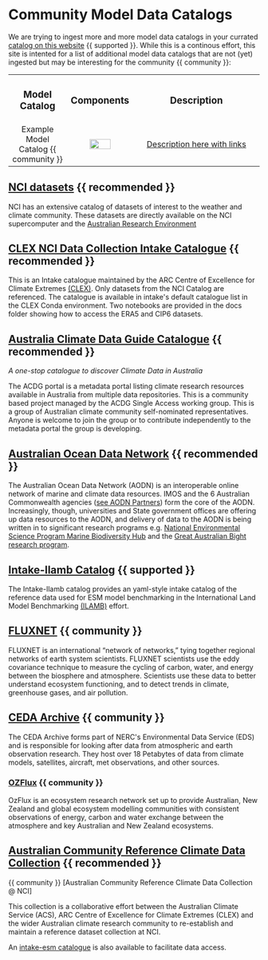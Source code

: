 # Community Model Data Catalogs

We are trying to ingest more and more model data catalogs in your currated [catalog on this website](../model_evaluation/model_evaluation_model_catalogs/model_evaluation_search_models.md) {{ supported }}. While this is a continous effort, this site is intented for a list of additional model data catalogs that are not (yet) ingested but may be interesting for the community {{ community }}:

<table class="center">
<tr>
<td width="25%">
    <div align='center' width="100%">
    <h3>Model Catalog</h3>
    </div>
</td>
<td width="10%">
    <div align='center' width="100%" >
    <h3>Components</h3>
    </div>
</td>
<td width="60%">
    <div align='center' width="100%" >
    <h3>Description</h3>
    </div>
</td>
</tr><tr>
<td width="25%">
    <div align='center' width="100%">
    Example Model Catalog  {{ community }}
    </div>
</td>
<td width="10%">
    <div align='center' width="100%" >
        <img align="center" width="60%" src="../../assets/component-logos/ACCESS icon LAND SURFACE (Title).png" />
    </div>
</td>
<td width="64%">
    <div align='center' width="100%" >
        <a href="#">Description here with links</a>
    </div>
</td>
</tr>
<table/>

## [NCI datasets][NCI-geonetwork] {{ recommended }}

NCI has an extensive catalog of datasets of interest to the weather and climate community. These datasets are directly available on the NCI supercomputer and the [Australian Research Environment][ARE-opus]

## [CLEX NCI Data Collection Intake Catalogue][Intake-CLEX] {{ recommended }}

This is an Intake catalogue maintained by the ARC Centre of Excellence for Climate Extremes [(CLEX)][CLEX-web].
Only datasets from the NCI Catalog are referenced.
The catalogue is available in intake's default catalogue list in the CLEX Conda environment.
Two notebooks are provided in the docs folder showing how to access the ERA5 and CIP6 datasets.

## [Australia Climate Data Guide Catalogue][ACDG-Catalog] {{ recommended }}

*A one-stop catalogue to discover Climate Data in Australia*

The ACDG portal is a metadata portal listing climate research resources available in Australia from multiple data repositories.
This is a community based project managed by the ACDG Single Access working group. This is a group of Australian climate community self-nominated representatives. Anyone is welcome to join the group or to contribute independently to the metadata portal the group is developing.

## [Australian Ocean Data Network][AODN-Network] {{ recommended }}

The Australian Ocean Data Network (AODN) is an interoperable online network of marine and climate data resources.  IMOS and the 6 Australian Commonwealth agencies ([see AODN Partners](https://imos.org.au/facilities/aodn/aodn-data-management/aodn-partners)) form the core of the AODN. Increasingly, though, universities and State government offices are offering up data resources to the AODN, and delivery of data to the AODN is being written in to significant research programs e.g. [National Environmental Science Program Marine Biodiversity Hub](http://www.nespmarine.edu.au/) and the [Great Australian Bight research program](http://www.misa.net.au/GAB).

## [Intake-Ilamb Catalog][Intake-Ilamb] {{ supported }}

The Intake-Ilamb catalog provides an yaml-style intake catalog of the reference data used for ESM model benchmarking in the International Land Model Benchmarking [(ILAMB)][ILAMB-web] effort.

## [FLUXNET][FLUXNET-web] {{ community }}

FLUXNET is an international “network of networks,” tying together regional networks of earth system scientists. FLUXNET scientists use the eddy covariance technique to measure the cycling of carbon, water, and energy between the biosphere and atmosphere. Scientists use these data to better understand ecosystem functioning, and to detect trends in climate, greenhouse gases, and air pollution.

## [CEDA Archive][CEDA-Archive-Web] {{ community }}

The CEDA Archive forms part of NERC's Environmental Data Service (EDS) and is responsible for looking after data from atmospheric and earth observation research. They host over 18 Petabytes of data from climate models, satellites, aircraft, met observations, and other sources.

### [OZFlux][OZFlux-web] {{ community }}

OzFlux is an ecosystem research network set up to provide Australian, New Zealand and global ecosystem modelling communities with consistent observations of energy, carbon and water exchange between the atmosphere and key Australian and New Zealand ecosystems.

## [Australian Community Reference Climate Data Collection][AusRefClimData] {{ recommended }}

{{ community }} [Australian Community Reference Climate Data Collection @ NCI]

This collection is a collaborative effort between the Australian Climate Service (ACS), ARC Centre of Excellence for Climate Extremes (CLEX) and the wider Australian climate research community to re-establish and maintain a reference dataset collection at NCI.

An [intake-esm catalogue](https://github.com/aus-ref-clim-data-nci/acs-replica-intake) is also available to facilitate data access.


[NCI-geonetwork]:https://geonetwork.nci.org.au/geonetwork/srv/eng/catalog.search#/home
[ARE-opus]: https://opus.nci.org.au/display/Help/ARE+User+Guide
[OZFlux-web]: https://www.ozflux.org.au
[FLUXNET-web]: https://fluxnet.org/
[CLEX-web]: https://climateextremes.org.au/
[Intake-CLEX]: https://github.com/coecms/nci-intake-catalogue
[ILAMB-web]: https://www.ilamb.org/
[Intake-Ilamb]: https://github.com/nocollier/intake-ilamb
[ACDG-Catalog]:  https://oneclimate.dmponline.cloud.edu.au/
[AODN-Network]:  https://imos.org.au/facilities/aodn
[AusRefClimData]: https://aus-ref-clim-data-nci.github.io/aus-ref-clim-data-nci/intro.html
[CEDA-Archive-Web]: https://archive.ceda.ac.uk/
